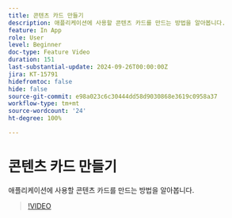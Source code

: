 ```yaml
---
title: 콘텐츠 카드 만들기
description: 애플리케이션에 사용할 콘텐츠 카드를 만드는 방법을 알아봅니다.
feature: In App
role: User
level: Beginner
doc-type: Feature Video
duration: 151
last-substantial-update: 2024-09-26T00:00:00Z
jira: KT-15791
hidefromtoc: false
hide: false
source-git-commit: e98a023c6c30444dd58d9030868e3619c0958a37
workflow-type: tm+mt
source-wordcount: '24'
ht-degree: 100%

---
```



# 콘텐츠 카드 만들기

애플리케이션에 사용할 콘텐츠 카드를 만드는 방법을 알아봅니다.

>[!VIDEO](https://video.tv.adobe.com/v/3434783/?learn=on)
